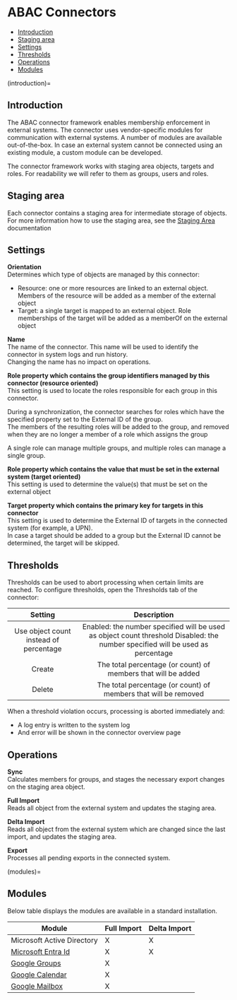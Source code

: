 # <span id="index"></span>ABAC Connectors


-   [Introduction](#introduction)
-   [Staging area](#stagingarea)
-   [Settings](#GeneralSettings)
-   [Thresholds](#thresholds)
-   [Operations](#operations)
-   [Modules](#modules)

(introduction)=
## <span id="Introductie"></span>Introduction

The ABAC connector framework enables membership enforcement in external
systems. The connector uses vendor-specific modules for communication
with external systems. A number of modules are available out-of-the-box.
In case an external system cannot be connected using an existing module,
a custom module can be developed.

The connector framework works with staging area objects, targets and
roles. For readability we will refer to them as groups, users and roles.

## <span id="StagingArea"></span>Staging area

Each connector contains a staging area for intermediate storage of
objects.  
For more information how to use the staging area, see the
[Staging Area](./SysPage_AbacStagingArea) documentation

## <span id="GeneralSettings"></span>Settings

**Orientation**  
Determines which type of objects are managed by this connector:

-   Resource: one or more resources are linked to an external object.
    Members of the resource will be added as a member of the external
    object
-   Target: a single target is mapped to an external object. Role
    memberships of the target will be added as a memberOf on the
    external object

**Name**  
The name of the connector. This name will be used to identify the
connector in system logs and run history.  
Changing the name has no impact on operations.

**Role property which contains the group identifiers managed by this
connector (resource oriented)**  
This setting is used to locate the roles responsible for each group in
this connector.

During a synchronization, the connector searches for roles which have
the specified property set to the External ID of the group.  
The members of the resulting roles will be added to the group, and
removed when they are no longer a member of a role which assigns the
group

A single role can manage multiple groups, and multiple roles can manage
a single group.

**Role property which contains the value that must be set in the
external system (target oriented)**  
This setting is used to determine the value(s) that must be set on the
external object

**Target property which contains the primary key for targets in this
connector**  
This setting is used to determine the External ID of targets in the
connected system (for example, a UPN).  
In case a target should be added to a group but the External ID cannot
be determined, the target will be skipped.

## <span id="Thresholds"></span>Thresholds

Thresholds can be used to abort processing when certain limits are
reached. To configure thresholds, open the Thresholds tab of the
connector:

|                 Setting                |                                                            Description                                                           |
|:--------------------------------------:|:--------------------------------------------------------------------------------------------------------------------------------:|
| Use object count instead of percentage | Enabled: the number specified will be used as object count threshold   Disabled: the number specified will be used as percentage |
| Create                                 | The total percentage (or count) of members that will be added                                                                    |
| Delete                                 | The total percentage (or count) of members that will be removed                                                                  |

When a threshold violation occurs, processing is aborted immediately
and:

-   A log entry is written to the system log
-   And error will be shown in the connector overview page



## <span id="Operations"></span>Operations

**Sync**  
Calculates members for groups, and stages the necessary export changes
on the staging area object.

**Full Import**  
Reads all object from the external system and updates the staging area.

**Delta Import**  
Reads all object from the external system which are changed since the
last import, and updates the staging area.

**Export**  
Processes all pending exports in the connected system.

(modules)=
## <span id="Modules"></span>Modules

Below table displays the modules are available in a standard
installation.

| Module                          | Full Import | Delta Import |
|---------------------------------|-------------|--------------|
| Microsoft Active Directory      | X           | X            |
| [Microsoft Entra Id](./ABAC%20Connectoren/AbacConnector_MicrosoftEntraId.md)              | X           | X            |
| [Google Groups](./ABAC%20Connectoren/AbacConnector_GoogleGroup)                 | X           |              |
| [Google Calendar](../ABAC%20Connectoren/AbacConnector_GoogleCalendar)                 | X           |              |
| [Google Mailbox](./ABAC%20Connectoren/AbacConnector_GoogleMailbox)                 | X           |              |

